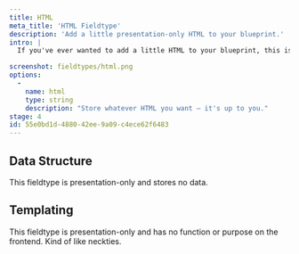 ```yaml
---
title: HTML
meta_title: 'HTML Fieldtype'
description: 'Add a little presentation-only HTML to your blueprint.'
intro: |
  If you've ever wanted to add a little HTML to your blueprint, this is the way to do it. Longer instructions, images, embedded help videos — if you can write it, you can...write it.

screenshot: fieldtypes/html.png
options:
  -
    name: html
    type: string
    description: "Store whatever HTML you want — it's up to you."
stage: 4
id: 55e0bd1d-4880-42ee-9a09-c4ece62f6483
---
```

## Data Structure

This fieldtype is presentation-only and stores no data.

## Templating

This fieldtype is presentation-only and has no function or purpose on the frontend. Kind of like neckties.


